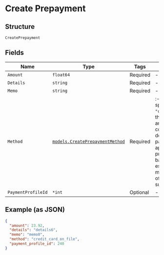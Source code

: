 
# Create Prepayment

## Structure

`CreatePrepayment`

## Fields

| Name | Type | Tags | Description |
|  --- | --- | --- | --- |
| `Amount` | `float64` | Required | - |
| `Details` | `string` | Required | - |
| `Memo` | `string` | Required | - |
| `Method` | [`models.CreatePrepaymentMethod`](../../doc/models/create-prepayment-method.md) | Required | :- When the `method` specified is `"credit_card_on_file"`, the prepayment amount will be collected using the default credit card payment profile and applied to the prepayment account balance. This is especially useful for manual replenishment of prepaid subscriptions. |
| `PaymentProfileId` | `*int` | Optional | - |

## Example (as JSON)

```json
{
  "amount": 23.92,
  "details": "details6",
  "memo": "memo0",
  "method": "credit_card_on_file",
  "payment_profile_id": 240
}
```

